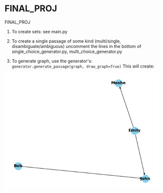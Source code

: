 # FINAL_PROJ
FINAL_PROJ


1. To create sets: see main.py



2. To create a single passage of some kind (multi/single, disambiguate/ambiguous)
    uncomment the lines in the bottom of single_choice_generator.py, multi_choice_generator.py



3. To generate graph, use the generator's:
    `generator.generate_passage(graph, draw_graph=True)`
This will create:

![img.png](img.png)
